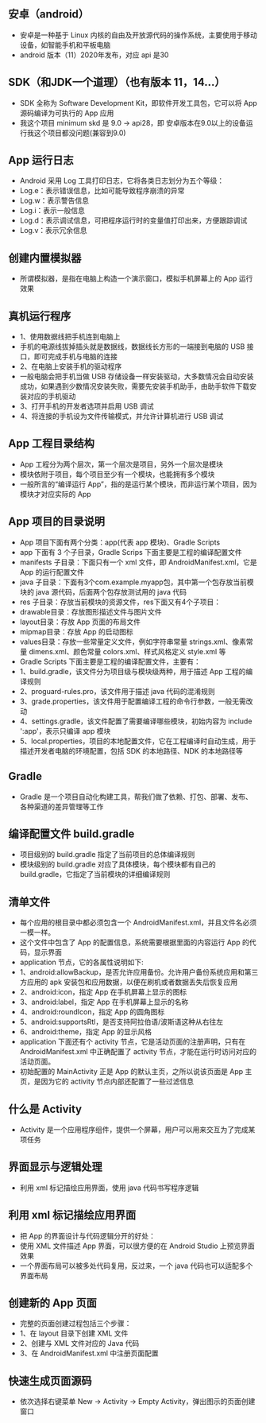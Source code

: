 ## 安卓（android）
* 安卓是一种基于 Linux 内核的自由及开放源代码的操作系统，主要使用于移动设备，如智能手机和平板电脑
* android 版本（11）2020年发布，对应 api 是30

## SDK（和JDK一个道理）（也有版本 11，14...）
* SDK 全称为 Software Development Kit，即软件开发工具包，它可以将 App 源码编译为可执行的 App 应用
* 我这个项目 minimum skd 是 9.0 -> api28，即 安卓版本在9.0以上的设备运行我这个项目都没问题(兼容到9.0)

## App 运行日志
* Android 采用 Log 工具打印日志，它将各类日志划分为五个等级：
* Log.e：表示错误信息，比如可能导致程序崩溃的异常
* Log.w：表示警告信息
* Log.i：表示一般信息
* Log.d：表示调试信息，可把程序运行时的变量值打印出来，方便跟踪调试
* Log.v：表示冗余信息

## 创建内置模拟器
* 所谓模拟器，是指在电脑上构造一个演示窗口，模拟手机屏幕上的 App 运行效果

## 真机运行程序
* 1、使用数据线把手机连到电脑上
* 手机的电源线拔掉插头就是数据线，数据线长方形的一端接到电脑的 USB 接口，即可完成手机与电脑的连接
* 2、在电脑上安装手机的驱动程序
* 一般电脑会把手机当做 USB 存储设备一样安装驱动，大多数情况会自动安装成功，如果遇到少数情况安装失败，需要先安装手机助手，由助手软件下载安装对应的手机驱动
* 3、打开手机的开发者选项并启用 USB 调试
* 4、将连接的手机设为文件传输模式，并允许计算机进行 USB 调试

## App 工程目录结构
* App 工程分为两个层次，第一个层次是项目，另外一个层次是模块
* 模块依附于项目，每个项目至少有一个模块，也能拥有多个模块
* 一般所言的“编译运行 App”，指的是运行某个模块，而非运行某个项目，因为模块才对应实际的 App

## App 项目的目录说明
* App 项目下面有两个分类：app(代表 app 模块)、Gradle Scripts
* app 下面有 3 个子目录，Gradle Scrips 下面主要是工程的编译配置文件
* manifests 子目录：下面只有一个 xml 文件，即 AndroidManifest.xml，它是 App 的运行配置文件
* java 子目录：下面有3个com.example.myapp包，其中第一个包存放当前模块的 java 源代码，后面两个包存放测试用的 java 代码
* res 子目录：存放当前模块的资源文件，res下面又有4个子项目：
* drawable目录：存放图形描述文件与图片文件
* layout目录：存放 App 页面的布局文件
* mipmap目录：存放 App 的启动图标
* values目录：存放一些常量定义文件，例如字符串常量 strings.xml、像素常量 dimens.xml、颜色常量 colors.xml、样式风格定义 style.xml 等
* Gradle Scripts 下面主要是工程的编译配置文件，主要有：
* 1、build.gradle，该文件分为项目级与模块级两种，用于描述 App 工程的编译规则
* 2、proguard-rules.pro，该文件用于描述 java 代码的混淆规则
* 3、grade.properties，该文件用于配置编译工程的命令行参数，一般无需改动
* 4、settings.gradle，该文件配置了需要编译哪些模块，初始内容为 include ':app'，表示只编译 app 模块
* 5、local.properties，项目的本地配置文件，它在工程编译时自动生成，用于描述开发者电脑的环境配置，包括 SDK 的本地路径、NDK 的本地路径等

## Gradle
* Gradle 是一个项目自动化构建工具，帮我们做了依赖、打包、部署、发布、各种渠道的差异管理等工作

## 编译配置文件 build.gradle
* 项目级别的 build.gradle 指定了当前项目的总体编译规则
* 模块级别的 build.gradle 对应了具体模块，每个模块都有自己的 build.gradle，它指定了当前模块的详细编译规则

## 清单文件
* 每个应用的根目录中都必须包含一个 AndroidManifest.xml，并且文件名必须一模一样。
* 这个文件中包含了 App 的配置信息，系统需要根据里面的内容运行 App 的代码，显示界面
* application 节点，它的各属性说明如下:
* 1、android:allowBackup，是否允许应用备份。允许用户备份系统应用和第三方应用的 apk 安装包和应用数据，以便在刷机或者数据丢失后恢复应用
* 2、android:icon，指定 App 在手机屏幕上显示的图标
* 3、android:label，指定 App 在手机屏幕上显示的名称
* 4、android:roundIcon，指定 App 的圆角图标
* 5、android:supportsRtl，是否支持阿拉伯语/波斯语这种从右往左
* 6、android:theme，指定 App 的显示风格
* application 下面还有个 activity 节点，它是活动页面的注册声明，只有在 AndroidManifest.xml 中正确配置了 activity 节点，才能在运行时访问对应的活动页面。
* 初始配置的 MainActivity 正是 App 的默认主页，之所以说该页面是 App 主页，是因为它的 activity 节点内部还配置了一些过滤信息

## 什么是 Activity
* Activity 是一个应用程序组件，提供一个屏幕，用户可以用来交互为了完成某项任务

## 界面显示与逻辑处理
* 利用 xml 标记描绘应用界面，使用 java 代码书写程序逻辑

## 利用 xml 标记描绘应用界面
* 把 App 的界面设计与代码逻辑分开的好处：
* 使用 XML 文件描述 App 界面，可以很方便的在 Android Studio 上预览界面效果
* 一个界面布局可以被多处代码复用，反过来，一个 java 代码也可以适配多个界面布局

## 创建新的 App 页面
* 完整的页面创建过程包括三个步骤：
* 1、在 layout 目录下创建 XML 文件
* 2、创建与 XML 文件对应的 Java 代码
* 3、在 AndroidManifest.xml 中注册页面配置

## 快速生成页面源码
* 依次选择右键菜单 New -> Activity -> Empty Activity，弹出图示的页面创建窗口
